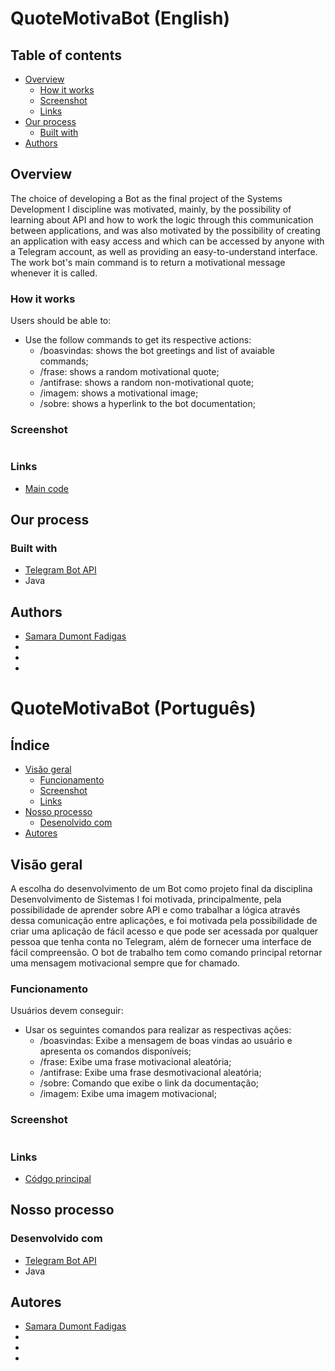 # QuoteMotivaBot (English)
## Table of contents

- [Overview](#overview)
  - [How it works](#how-it-works)
  - [Screenshot](#screenshot)
  - [Links](#links)
- [Our process](#our-process)
  - [Built with](#built-with)
- [Authors](#authors)



## Overview
The choice of developing a Bot as the final project of the Systems Development I discipline was motivated, mainly, by the possibility of learning about API and how to work the logic through this communication between applications, and was also motivated by the possibility of creating an application with easy access and which can be accessed by anyone with a Telegram account, as well as providing an easy-to-understand interface. The work bot's main command is to return a motivational message whenever it is called.

### How it works

Users should be able to:

- Use the follow commands to get its respective actions:
  - /boasvindas: shows the bot greetings and list of avaiable commands;
  - /frase: shows a random motivational quote;
  - /antifrase: shows a random non-motivational quote;
  - /imagem: shows a motivational image;
  - /sobre: shows a hyperlink to the bot documentation;
  
### Screenshot

![]()

### Links

- [Main code](https://github.com/sdfadigas/bot/blob/main/QuoteMotivaBot/src/main/java/QuoteMotivaBot.java)

## Our process

### Built with

- [Telegram Bot API](https://core.telegram.org/bots/api)
- Java


## Authors

- [Samara Dumont Fadigas](https://samara.dev.br)
- []()
- []()
- []()

# QuoteMotivaBot (Português)
## Índice

- [Visão geral](#visao-geral)
  - [Funcionamento](#funcionamento)
  - [Screenshot](#screenshot)
  - [Links](#links)
- [Nosso processo](#nosso-processo)
  - [Desenolvido com](#desenvolvido-com)
- [Autores](#Autores)



## Visão geral
A escolha do desenvolvimento de um Bot como projeto final da disciplina Desenvolvimento de Sistemas I foi motivada, principalmente, pela possibilidade de aprender sobre API e como trabalhar a lógica através dessa comunicação entre aplicações, e foi motivada pela possibilidade de criar uma aplicação de fácil acesso e que pode ser acessada por qualquer pessoa que tenha conta no Telegram, além de fornecer uma interface de fácil compreensão. O bot de trabalho tem como comando principal retornar uma mensagem motivacional sempre que for chamado.

### Funcionamento

Usuários devem conseguir:

- Usar os seguintes comandos para realizar as respectivas ações:
  - /boasvindas: Exibe a mensagem de boas vindas ao usuário e apresenta os comandos disponíveis;
  - /frase: Exibe uma frase motivacional aleatória;
  - /antifrase: Exibe uma frase desmotivacional aleatória;
  - /sobre: Comando que exibe o link da documentação;
  - /imagem: Exibe uma imagem motivacional;
  
### Screenshot

![]()

### Links

- [Códgo principal](https://github.com/sdfadigas/bot/blob/main/QuoteMotivaBot/src/main/java/QuoteMotivaBot.java)

## Nosso processo

### Desenvolvido com

- [Telegram Bot API](https://core.telegram.org/bots/api)
- Java


## Autores

- [Samara Dumont Fadigas](https://samara.dev.br)
- []()
- []()
- []()








